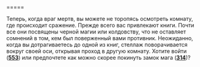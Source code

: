 =====

Теперь, когда враг мертв, вы можете не торопясь осмотреть комнату, где происходит сражение. Прежде всего вас привлекают книги. Почти все они посвящены черной магии или колдовству, что не оставляет сомнений в том, кем был поверженный вами противник. Неожиданно, когда вы дотрагиваетесь до одной из книг, стеллаж поворачивается вокруг своей оси, открывая проход в другую комнату. Хотите войти ([**553**](#n_553)) или предпочтете как можно скорее покинуть замок мага ([**314**](#n_314))?

